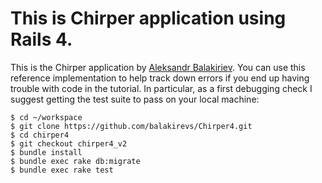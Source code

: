 # This is Chirper application using Rails 4.

This is the Chirper application by
[Aleksandr Balakiriev](http://www.balakiriev.com/). 
You can use this reference implementation to help track down errors if you end up having trouble with code in the tutorial. 
In particular, as a first debugging check I suggest getting the test suite to pass on your local machine:

```
$ cd ~/workspace
$ git clone https://github.com/balakirevs/Chirper4.git
$ cd chirper4
$ git checkout chirper4_v2
$ bundle install
$ bundle exec rake db:migrate
$ bundle exec rake test
```
